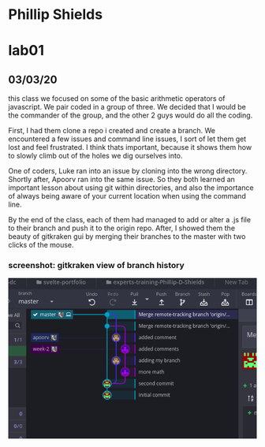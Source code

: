 # Phillip Shields
# lab01
## 03/03/20

this class we focused on some of the basic arithmetic operators of javascript. We pair coded in a group of three. We decided that I would be the commander of the group, and the other 2 guys would do all the coding. 

First, I had them clone a repo i created and create a branch. We encountered a few issues and command line issues, I sort of let them get lost and feel frustrated. I think thats important, because it shows them how to slowly climb out of the holes we dig ourselves into. 

One of coders, Luke ran into an issue by cloning into the wrong directory. Shortly after, Apoorv ran into the same issue. So they both learned an important lesson about using git within directories, and also the importance of always being aware of your current location when using the command line. 

By the end of the class, each of them had managed to add or alter a .js file to their branch and push it to the origin repo. After, I showed them the beauty of gitkraken gui by merging their branches to the master with two clicks of the mouse. 


### screenshot: gitkraken view of branch history

![success!!](/img/three.png)